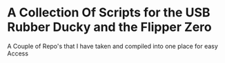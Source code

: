 # A Collection Of Scripts for the USB Rubber Ducky and the Flipper Zero
A Couple of Repo's that I have taken and compiled into one place for easy Access
